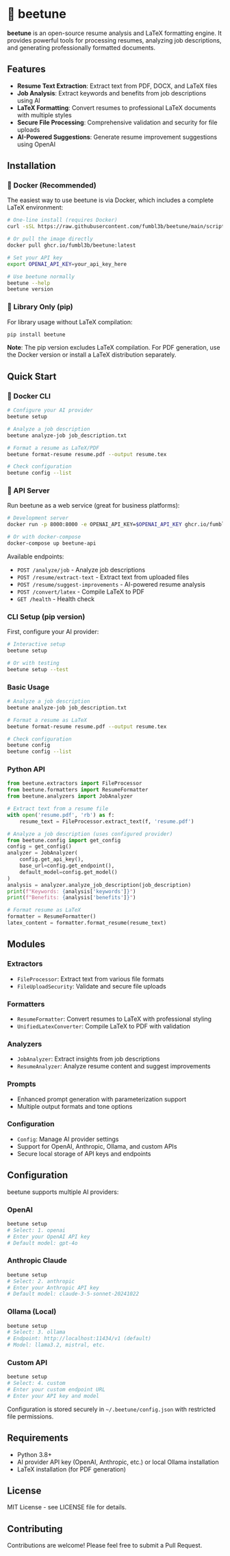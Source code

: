 # 🐝 beetune

**beetune** is an open-source resume analysis and LaTeX formatting engine. It provides powerful tools for processing resumes, analyzing job descriptions, and generating professionally formatted documents.

## Features

- **Resume Text Extraction**: Extract text from PDF, DOCX, and LaTeX files
- **Job Analysis**: Extract keywords and benefits from job descriptions using AI
- **LaTeX Formatting**: Convert resumes to professional LaTeX documents with multiple styles
- **Secure File Processing**: Comprehensive validation and security for file uploads
- **AI-Powered Suggestions**: Generate resume improvement suggestions using OpenAI

## Installation

### 🐳 Docker (Recommended)

The easiest way to use beetune is via Docker, which includes a complete LaTeX environment:

```bash
# One-line install (requires Docker)
curl -sSL https://raw.githubusercontent.com/fumbl3b/beetune/main/scripts/install.sh | bash

# Or pull the image directly
docker pull ghcr.io/fumbl3b/beetune:latest

# Set your API key
export OPENAI_API_KEY=your_api_key_here

# Use beetune normally
beetune --help
beetune version
```

### 🧪 Library Only (pip)

For library usage without LaTeX compilation:

```bash
pip install beetune
```

**Note**: The pip version excludes LaTeX compilation. For PDF generation, use the Docker version or install a LaTeX distribution separately.

## Quick Start

### 🐳 Docker CLI

```bash
# Configure your AI provider
beetune setup

# Analyze a job description
beetune analyze-job job_description.txt

# Format a resume as LaTeX/PDF
beetune format-resume resume.pdf --output resume.tex

# Check configuration
beetune config --list
```

### 🚀 API Server

Run beetune as a web service (great for business platforms):

```bash
# Development server
docker run -p 8000:8000 -e OPENAI_API_KEY=$OPENAI_API_KEY ghcr.io/fumbl3b/beetune:latest server

# Or with docker-compose
docker-compose up beetune-api
```

Available endpoints:
- `POST /analyze/job` - Analyze job descriptions
- `POST /resume/extract-text` - Extract text from uploaded files
- `POST /resume/suggest-improvements` - AI-powered resume analysis
- `POST /convert/latex` - Compile LaTeX to PDF
- `GET /health` - Health check

### CLI Setup (pip version)

First, configure your AI provider:

```bash
# Interactive setup
beetune setup

# Or with testing
beetune setup --test
```

### Basic Usage

```bash
# Analyze a job description
beetune analyze-job job_description.txt

# Format a resume as LaTeX
beetune format-resume resume.pdf --output resume.tex

# Check configuration
beetune config
beetune config --list
```

### Python API

```python
from beetune.extractors import FileProcessor
from beetune.formatters import ResumeFormatter
from beetune.analyzers import JobAnalyzer

# Extract text from a resume file
with open('resume.pdf', 'rb') as f:
    resume_text = FileProcessor.extract_text(f, 'resume.pdf')

# Analyze a job description (uses configured provider)
from beetune.config import get_config
config = get_config()
analyzer = JobAnalyzer(
    config.get_api_key(),
    base_url=config.get_endpoint(),
    default_model=config.get_model()
)
analysis = analyzer.analyze_job_description(job_description)
print(f"Keywords: {analysis['keywords']}")
print(f"Benefits: {analysis['benefits']}")

# Format resume as LaTeX
formatter = ResumeFormatter()
latex_content = formatter.format_resume(resume_text)
```

## Modules

### Extractors
- `FileProcessor`: Extract text from various file formats
- `FileUploadSecurity`: Validate and secure file uploads

### Formatters  
- `ResumeFormatter`: Convert resumes to LaTeX with professional styling
- `UnifiedLatexConverter`: Compile LaTeX to PDF with validation

### Analyzers
- `JobAnalyzer`: Extract insights from job descriptions
- `ResumeAnalyzer`: Analyze resume content and suggest improvements

### Prompts
- Enhanced prompt generation with parameterization support
- Multiple output formats and tone options

### Configuration
- `Config`: Manage AI provider settings
- Support for OpenAI, Anthropic, Ollama, and custom APIs
- Secure local storage of API keys and endpoints

## Configuration

beetune supports multiple AI providers:

### OpenAI
```bash
beetune setup
# Select: 1. openai
# Enter your OpenAI API key
# Default model: gpt-4o
```

### Anthropic Claude
```bash
beetune setup  
# Select: 2. anthropic
# Enter your Anthropic API key
# Default model: claude-3-5-sonnet-20241022
```

### Ollama (Local)
```bash
beetune setup
# Select: 3. ollama
# Endpoint: http://localhost:11434/v1 (default)
# Model: llama3.2, mistral, etc.
```

### Custom API
```bash
beetune setup
# Select: 4. custom
# Enter your custom endpoint URL
# Enter your API key and model
```

Configuration is stored securely in `~/.beetune/config.json` with restricted file permissions.

## Requirements

- Python 3.8+
- AI provider API key (OpenAI, Anthropic, etc.) or local Ollama installation
- LaTeX installation (for PDF generation)

## License

MIT License - see LICENSE file for details.

## Contributing

Contributions are welcome! Please feel free to submit a Pull Request.